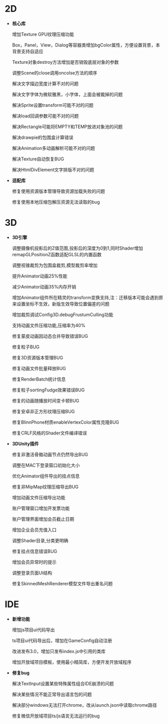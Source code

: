 # 2D

- **核心库**

  增加Texture GPU纹理压缩功能

  Box，Panel，View，Dialog等容器类增加bgColor属性，方便设置背景，本背景支持自适应

  Texture对象destroy方法增加是否销毁底层对象的参数

  调整Scene的close调用oncolse方法的顺序

  解决文字描边宽度计算不对的问题

  解决文字字体为微软雅黑，小字体，上面会被裁掉的问题

  解决Sprite设置transform可能不对的问题

  解决load回调参数可能不对的问题

  解决Rectangle可能将EMPTY和TEMP放进对象池的问题

  解决drawpie的包围盒计算错误

  解决Animation多动画解析可能不对的问题

  解决Texture自动恢复BUG​

  解决HtmlDivElement文字排版不对的问题


- **适配库**

  修复使用资源版本管理导致资源加载失败的问题

  修复使用本地压缩包解压资源无法读取的bug




# 3D

- **3D引擎**

  调整摄像机投影后的Z值范围,投影后的深度为0到1,同时Shader增加remapGLPositionZ函数适配GLSL的内置函数

  调整视锥裁剪为包围盒裁剪,模型裁剪率增加

  提升Animator动画25%性能

  减少Animator动画35%内存开销

  增加Animator组件所在精灵的transform变换支持,注：迁移版本可能会遇到原来设置坐标不生效，新版生效导致位置偏差的问题

  增加裁剪调试Config3D.debugFrustumCulling功能

  支持动画文件压缩功能,压缩率为40%

  修复蒙皮动画因动态合并导致错误BUG

  修复粒子BUG

  修复3D资源版本管理BUG

  修复动画文件批量释放BUG

  修复RenderBatch统计信息

  修复粒子sortingFudge效果错误BUG

  修复的动画随播放时间变卡顿BUG

  修复安卓非正方形纹理压缩BUG

  修复BlinnPhone材质enableVertexColor属性克隆BUG

  修复CRLF风格的Shader文件编译错误

- **3DUnity插件**

  修复非激活骨骼动画节点仍然导出BUG

  调整在MAC下登录窗口初始化大小

  优化Animator组件导出的挂点信息

  修复非MipMap纹理压缩导出BUG

  增加动画文件压缩导出功能

  账户管理窗口增加开发票功能

  账户管理界面增加会员截止日期

  增加企业会员充值入口

  调整Shader目录,分类更明确

  修复挂点信息错误BUG

  增加会员异常时的提示

  调整登录页面UI结构

  修复SkinnedMeshRenderer模型文件导出重名问题



# IDE

- **新增功能**

  增加js项目ui代码导出

  ts项目ui代码导出后，增加在GameConfig自动注册

  改进发布3.0，增加只发布index.js中引用的类库

  增加开放域项目模板，使用最小精简库，方便开发开放域程序

- **修复bug**

  解决TextInput设置某些特殊属性组合IDE崩溃的问题 

  解决某些情况不能正常导出语言包的问题

  解决部分windows无法打开chrome，改从launch.json中读取chrome路径

  修复微信开放域项目ts/js语言无法运行的bug
